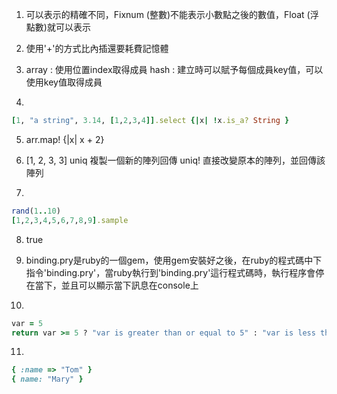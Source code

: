 1. 可以表示的精確不同，Fixnum (整數)不能表示小數點之後的數值，Float (浮點數)就可以表示

2. 使用'+'的方式比內插還要耗費記憶體

3. array : 使用位置index取得成員
   hash  : 建立時可以賦予每個成員key值，可以使用key值取得成員

4. 
  ```ruby
  [1, "a string", 3.14, [1,2,3,4]].select {|x| !x.is_a? String }
  ```
  
5. arr.map! {|x| x + 2}

6. [1, 2, 3, 3]
   uniq    複製一個新的陣列回傳
   uniq!   直接改變原本的陣列，並回傳該陣列

7. 
  ```ruby
  rand(1..10)
  [1,2,3,4,5,6,7,8,9].sample
  ```

8. true

9.  binding.pry是ruby的一個gem，使用gem安裝好之後，在ruby的程式碼中下指令'binding.pry'，當ruby執行到'binding.pry'這行程式碼時，執行程序會停在當下，並且可以顯示當下訊息在console上

10. 
  ```ruby
  var = 5
  return var >= 5 ? "var is greater than or equal to 5" : "var is less than 5"
  ```

11. 
  ```ruby
  { :name => "Tom" }
  { name: "Mary" }
  ```